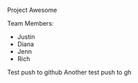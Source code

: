 Project Awesome

Team Members:
- Justin
- Diana
- Jenn
- Rich


Test push to github
Another test push to gh